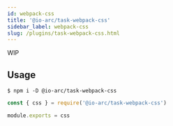 ```yaml
---
id: webpack-css
title: '@io-arc/task-webpack-css'
sidebar_label: webpack-css
slug: /plugins/task-webpack-css.html
---
```


WIP

## Usage

```shell
$ npm i -D @io-arc/task-webpack-css
```

```js title="webpack.config.js"
const { css } = require('@io-arc/task-webpack-css')

module.exports = css
```
